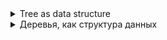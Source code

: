 <details>
<summary>Tree as data structure</summary>

## Introduction

A tree is a popular data structure that is nonlinear in nature. Unlike other data structures like arrays, stacks, queues, and linked lists, which are linear, a tree is a hierarchical structure. The order of the tree is not important. A tree consists of nodes and 2 pointers. These two pointers are the left child and the right child elements of the parent node.

1. **Root** of the Tree - This is the topmost node of the tree, which doesn't have a parent node. Every tree has only one root node.

2. **Edge** Acts as the connecting link between the parent node and the child node.

3. **Node** that has no child elements is called a leaf node. This is the last node in the tree. A tree can have multiple leaf nodes.

4. **Subtree of a Node** - This is a tree considering this particular node as the root node.

5. **Depth of a Node** - This is the distance from the root node to this particular node.

6. **Height of a Node** - This is the distance from this node to the deepest node of this subtree.

7. **Height of the Tree** - This is the maximum height of any node. It is the same as the height of the root node.

## Why Use Trees?
1. One reason to use trees might be because you want to store information that naturally forms a hierarchy. For example, a computer's file system.

2. Trees (with some sorting, like BST) provide moderate access/search (faster than Linked Lists and slower than arrays).

3. Trees offer moderate insertion/deletion (faster than arrays and slower than unordered linked lists).

4. Like linked lists and unlike arrays, trees don’t have an upper limit on the number of nodes as nodes are linked using pointers.

## The main applications of trees include:
- Working with hierarchical data.
- Simplifying the search for information (see tree traversal).
- Managing sorted lists of data.
- As a workflow for compositing digital images for visual effects.
- Router algorithms.
- Multistage decision-making (see business chess).

### Properties of a Binary Tree
- The maximum number of nodes at level \( l \) of a binary tree is \( 2^l \). Here, a level is the number of nodes on the path from the root to the node (including the root and the node). The level of the root is 0.

- The maximum number of nodes in a binary tree of height \( h \) is \( 2^h - 1 \). Here, the height of the tree is the maximum number of nodes on the path from the root to a leaf. The height of a tree with one node is considered to be 1.

- In a binary tree with \( N \) nodes, the minimum possible height or the minimum number of levels is \( \log_2 (N+1) \).

- A binary tree with \( L \) leaves has at least \( \lceil \log_2 L \rceil + 1 \) levels.

- In a binary tree where each node has either 0 or 2 children, the number of leaf nodes is always one more than the number of nodes with two children.

- In a non-empty binary tree, if \( n \) is the total number of nodes, and \( e \) is the total number of edges, then \( e = n - 1 \).

### Types of Binary Tree
#### Full (Complete) Binary Tree
This is a special type of binary tree where every parent/internal node has either two child nodes or none. It is also known as a proper binary tree.
```plaintext
               18                      18                      18
           /       \                 /    \                 /     \
         15         30             15     20              40       30
        /  \        /  \          /  \                            /  \
      40    50    100   40      40    50                        100   40
                              /   \
                             30   50
```

### Complete Binary Tree
A binary tree is considered a Complete Binary Tree if all levels are fully filled, except possibly for the last level, and the keys on the last level are left as far as possible.

A complete binary tree is similar to a full binary tree but with two main differences:
- Each level must be fully filled.
- All leaf elements must lean to the left. The last leaf element may not have a right sibling, meaning a complete binary tree doesn't necessarily have to be a full binary tree.

```plaintext
               18
           /       \
         15         30
        /  \        /  \
      40    50    100   40
```
### Balanced Binary Tree
A binary tree is considered balanced if its height is \( O(\log n) \), where \( n \) is the number of nodes. For example, AVL trees maintain a height of \( O(\log n) \) by ensuring that the difference between the heights of the left and right subtrees does not exceed 1. Red-black trees maintain a height of \( O(\log n) \) by ensuring that the number of black nodes on every path from the root to the leaf is the same, and there are no adjacent red nodes. Balanced binary search trees are good in terms of performance as they provide \( O(\log n) \) time for search, insert, and delete operations. AVL is an acronym formed from the first letters of its Soviet inventors Adelson-Velsky and Landis.

```plaintext
                              76
                    /                   \
                   3                   108
              /         \             /     \
             1          -13          15     205
           /   \                          /    \
          5      5                      205     205
          
          
          
      10                                           10
      /                                             \
    20                                               20
    /                                                 \
  30                                                   30
  /                                                     \
 40                                                      40
Двоичное дерево с наклоном влево                Двоичное дерево с наклоном вправо
```

### Red-Black Tree
Red-Black Tree (RB tree) is a type of self-balancing binary search tree that guarantees logarithmic growth in the height of the tree with the number of nodes and allows for fast execution of basic search tree operations: addition, deletion, and node search. Balance is achieved by introducing an additional attribute to the node of the tree—“color.” This attribute can take one of two possible values—"black" or "red." Red-Black trees are used for organizing comparable data, such as text fragments or numbers. Leaf nodes of Red-Black trees do not contain data, thus eliminating the need for memory allocation—a null pointer in the parent node as a pointer to the offspring is sufficient. However, in some implementations, explicit leaf nodes may be used for algorithmic simplicity. Examples include TreeMap, TreeSet.

```plaintext
                              13
                    /                   \
                   8                     17
              /         \         /            \
             1          11       15            25
          /     \     /    \    /  \        /       \
        null     6  null  null null null  22        27
               /   \                    /   \      /   \
             null  null             null  null   null  null
```
|                   | Average    | Worst Case     |
|-------------------|------------|----------------|
| Memory Usage      | O(n)       | O(n)           |
| Search            | O(log n)   | O(log n)       |
| Insertion         | O(log n)   | O(log n)       |
| Deletion          | O(log n)   | O(log n)       |

## B-tree
A B-tree (pronounced as "Bee-tree" in English) is a data structure, a search tree. From the perspective of its external logical representation, it's a balanced and highly branching tree. It is often used for storing data in external memory. The B-tree structure is utilized for organizing indexes in many modern databases.
```plaintext
                    [17, 35]
            /          |          \
      [5, 11]         [22]        [41, 50]
     /    |   \      /    \      /     |     \
 [2, 3] [7, 9] [12] [18, 21] [36] [40] [44, 48]

```

</details>


<details>
<summary>Деревья, как структура данных</summary>

## Введение

Дерево — это популярная структура данных, нелинейная по своей природе. В отличие от других структур данных, таких как массив, стек, очередь и связанный список, которые имеют линейный характер, дерево представляет собой иерархическую структуру. Информация о порядке дерева не важна. Дерево содержит узлы и 2 указателя. Эти два указателя являются левым дочерним и правым дочерними элементами родительского узла.

1. **Корень дерева** — это самый верхний узел дерева, у которого нет родительского узла. В каждом дереве есть только один корневой узел.

2. **Ребро выступает** в качестве связующего звена между родительским узлом и дочерним узлом.

3. **Узел**, у которого нет дочерних элементов, называется листовым узлом. Это последний узел дерева. В дереве может быть несколько листовых узлов.

4. **Поддерево узла** — это дерево, рассматривающее этот конкретный узел как корневой узел.

5. **Глубина узла** — это расстояние от корневого узла до этого конкретного узла.

6. **Высота узла** — это расстояние от этого узла до самого глубокого узла этого поддерева.

7. **Высота дерева** — это максимальная высота любого узла. Это то же самое, что и высота корневого узла.


## Зачем использовать деревья?

1. **Одна из причин использования деревьев** может заключаться в том, что вы хотите хранить информацию, которая естественным образом образует иерархию. Например, файловая система на компьютере.
2. **Деревья (с некоторым упорядочением, например, BST)** обеспечивают умеренный доступ/поиск (быстрее, чем связанный список, и медленнее, чем массивы).
3. **Деревья обеспечивают умеренную вставку/удаление** (быстрее, чем массивы, и медленнее, чем неупорядоченные связанные списки).
4. **Подобно связанным спискам и в отличие от массивов**, деревья не имеют верхнего предела количества узлов, поскольку узлы связаны с помощью указателей.

### К основным сферам применения деревьев относятся:

- Работа с иерархическими данными.
- Упростите поиск информации (см. обход дерева).
- Управление отсортированными списками данных.
- В качестве рабочего процесса для компоновки цифровых изображений для визуальных эффектов.
- Алгоритмы маршрутизатора.
- Форма многоступенчатого принятия решений (см. деловые шахматы).

## Свойства бинарного дерева

1. **Максимальное количество узлов на уровне l** бинарного дерева равно \(2^l\). Здесь уровень — это количество узлов на пути от корня к узлу (включая корень и узел). Уровень корня равен 0.
2. **Максимальное количество узлов в бинарном дереве высоты 'h'** равно \(2^h - 1\). Здесь высота дерева — это максимальное количество узлов на пути от корня до листа. Высота дерева с одним узлом считается равной 1.
3. **В двоичном дереве с N узлами минимально возможная высота** или минимальное количество уровней составляет \( \log_2 (N+1) \).
4. **Двоичное дерево с L листьями** имеет не менее \( \lceil \log_2 L \rceil + 1 \) уровней.
5. **В двоичном дереве, где каждый узел имеет 0 или 2 дочерних элемента,** количество листовых узлов всегда на один больше, чем узлов с двумя дочерними элементами.
6. **В непустом бинарном дереве,** если \( n \) — общее количество узлов, а \( e \) — общее количество ребер, то \( e = n-1 \).

## Типы бинарного дерева

### Полное (Full) бинарное дерево
Это особый тип бинарного дерева, в котором каждый родительский узел/внутренний узел имеет либо двух дочерних элементов, либо ни одного. Он также известен как правильное бинарное дерево.

```plaintext
               18                      18                      18
           /       \                 /    \                 /     \
         15         30             15     20              40       30
        /  \        /  \          /  \                            /  \
      40    50    100   40      40    50                        100   40
                              /   \
                             30   50
```

## Заполненное двоичное дерево
Двоичное дерево является заполненным (Complete) двоичным деревом, если все уровни полностью заполнены, за исключением, возможно, последнего уровня, а на последнем уровне все ключи оставлены максимально возможным образом.

Заполненное бинарное дерево похоже на полное бинарное дерево, но с двумя основными отличиями:

Каждый уровень должен быть полностью заполнен.
Все элементы листа должны наклоняться влево.
У последнего листового элемента может не быть правильного родственного элемента, т. е. заполненное бинарное дерево не обязательно должно быть полным бинарным деревом.

```plaintext
               18
           /       \
         15         30
        /  \        /  \
      40    50    100   40
```

## Сбалансированное двоичное дерево.
Двоичное дерево является сбалансированным, если высота дерева равна O (Log n), где n — количество узлов. Например,
дерево AVL поддерживает высоту O(Log n), следя за тем, чтобы разница между высотами левого и правого поддеревьев не
превышала 1. Красно-черные деревья поддерживают высоту O(Log n), следя за тем, чтобы число  черных узлов на
каждом пути от корня к листу одинаково, и нет соседних красных узлов. Сбалансированные деревья двоичного поиска хороши
с точки зрения производительности, поскольку они обеспечивают время O (log n) для поиска, вставки и удаления.
АВЛ — аббревиатура, образованная первыми буквами создателей (советских учёных) Адельсон-Вельского Георгия Максимовича
и Ландиса Евгения Михайловича.

```plaintext
                              76
                    /                   \
                   3                   108
              /         \             /     \
             1          -13          15     205
           /   \                          /    \
          5      5                      205     205
          
          
          
      10                                           10
      /                                             \
    20                                               20
    /                                                 \
  30                                                   30
  /                                                     \
 40                                                      40
Двоичное дерево с наклоном влево                Двоичное дерево с наклоном вправо
```

## Красно-чёрное дерево
Красно-чёрное дерево (англ. red-black tree, RB tree) — один из видов самобалансирующихся двоичных деревьев поиска,
гарантирующих логарифмический рост высоты дерева от числа узлов и позволяющее быстро выполнять основные операции дерева
поиска: добавление, удаление и поиск узла. Сбалансированность достигается за счёт введения дополнительного атрибута узла
дерева — «цвета». Этот атрибут может принимать одно из двух возможных значений — «чёрный» или «красный».
Красно-чёрное дерево используется для организации сравнимых данных, таких как фрагменты текста или числа. Листовые узлы
красно-чёрных деревьев не содержат данных, благодаря чему не требуют выделения памяти — достаточно записать в
узле-предке в качестве указателя на потомка нулевой указатель. Однако в некоторых реализациях для упрощения алгоритма
могут использоваться явные листовые узлы.
Пример TreeMap, TreeSet

```plaintext
                              13
                    /                   \
                   8                     17
              /         \         /            \
             1          11       15            25
          /     \     /    \    /  \        /       \
        null     6  null  null null null  22        27
               /   \                    /   \      /   \
             null  null             null  null   null  null
```

|                   | В среднем  | В худшем случае |
|-------------------|------------|-----------------|
| Расход памяти     | O(n)       | O(n)            |
| Поиск             | O(log n)   | O(log n)        |
| Вставка           | O(log n)   | O(log n)        |
| Удаление          | O(log n)   | O(log n)        |


## B-дерево
B-дерево (произносится как Би-дерево) — структура данных, дерево поиска. С точки зрения внешнего логического
представления — сбалансированное, сильно ветвистое дерево. Часто используется для хранения данных во внешней памяти.
Структура B-дерева применяется для организации индексов во многих современных СУБД.

```plaintext
                    [17, 35]
            /          |          \
      [5, 11]         [22]        [41, 50]
     /    |   \      /    \      /     |     \
 [2, 3] [7, 9] [12] [18, 21] [36] [40] [44, 48]

```
</details>